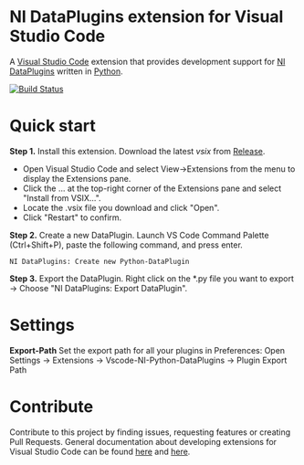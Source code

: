 # NI DataPlugins extension for Visual Studio Code

A [Visual Studio Code](https://code.visualstudio.com/) extension that provides development support for [NI DataPlugins](https://www.ni.com/downloads/dataplugins) written in [Python](https://www.python.org).<br>

[![Build Status](https://janschummers.visualstudio.com/vscode-ni-python-dataplugins/_apis/build/status/jschumme.vscode-ni-python-dataplugins?branchName=master)](https://janschummers.visualstudio.com/vscode-ni-python-dataplugins/_build/latest?definitionId=1&branchName=master)

# Quick start

**Step 1.** Install this extension. Download the latest *vsix* from [Release](https://github.com/jschumme/vscode-ni-python-dataplugins/releases).
- Open Visual Studio Code and select View->Extensions from the menu to display the Extensions pane.
- Click the ... at the top-right corner of the Extensions pane and select "Install from VSIX...".
- Locate the .vsix file you download and click "Open".
- Click "Restart" to confirm.

**Step 2.** Create a new DataPlugin. Launch VS Code Command Palette (Ctrl+Shift+P), paste the following command, and press enter.
```
NI DataPlugins: Create new Python-DataPlugin
```
**Step 3.** Export the DataPlugin. Right click on the \*.py file you want to export -> Choose "NI DataPlugins: Export DataPlugin".

# Settings

**Export-Path** Set the export path for all your plugins in Preferences: Open Settings -> Extensions -> Vscode-NI-Python-DataPlugins -> Plugin Export Path 

# Contribute

Contribute to this project by finding issues, requesting features or creating Pull Requests. General documentation about developing extensions for Visual Studio Code can be found [here](https://code.visualstudio.com/api) and [here](https://vscode-docs.readthedocs.io/en/stable/extensions/debugging-extensions/).

